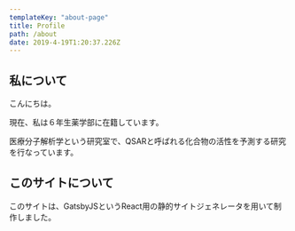 ```yaml
---
templateKey: "about-page"
title: Profile
path: /about
date: 2019-4-19T1:20:37.226Z
---
```


## 私について

こんにちは。

現在、私は６年生薬学部に在籍しています。

医療分子解析学という研究室で、QSARと呼ばれる化合物の活性を予測する研究を行なっています。

## このサイトについて

このサイトは、GatsbyJSというReact用の静的サイトジェネレータを用いて制作しました。